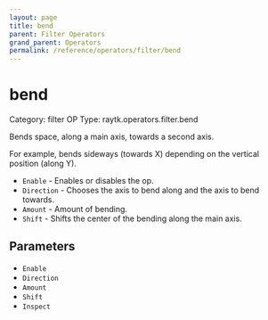 ```yaml
---
layout: page
title: bend
parent: Filter Operators
grand_parent: Operators
permalink: /reference/operators/filter/bend
---
```


# bend

Category: filter
OP Type: raytk.operators.filter.bend



Bends space, along a main axis, towards a second axis.

For example, bends sideways (towards X) depending on the vertical position (along Y).

* `Enable` - Enables or disables the op.
* `Direction` - Chooses the axis to bend along and the axis to bend towards.
* `Amount` - Amount of bending.
* `Shift` - Shifts the center of the bending along the main axis.

## Parameters

* `Enable`
* `Direction`
* `Amount`
* `Shift`
* `Inspect`